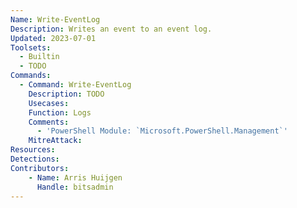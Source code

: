 ```yaml
---
Name: Write-EventLog
Description: Writes an event to an event log.
Updated: 2023-07-01
Toolsets:
  - Builtin
  - TODO
Commands:
  - Command: Write-EventLog
    Description: TODO
    Usecases:
    Function: Logs
    Comments:
      - 'PowerShell Module: `Microsoft.PowerShell.Management`'
    MitreAttack:
Resources:
Detections:
Contributors:
    - Name: Arris Huijgen
      Handle: bitsadmin
---
```

